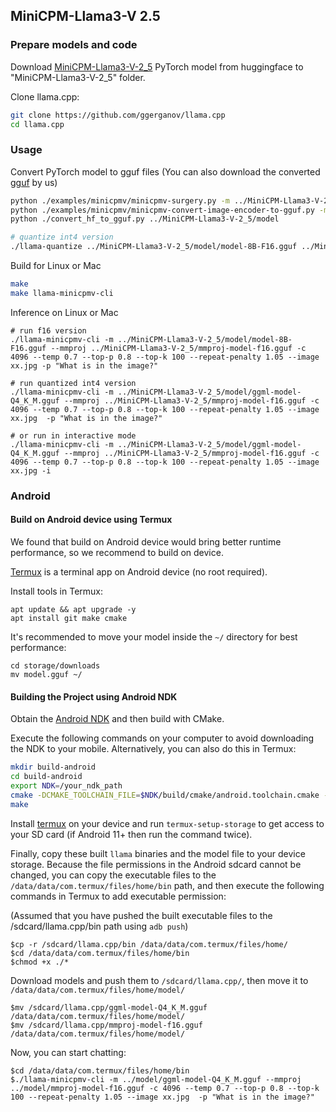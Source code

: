 ## MiniCPM-Llama3-V 2.5

### Prepare models and code

Download [MiniCPM-Llama3-V-2_5](https://huggingface.co/openbmb/MiniCPM-Llama3-V-2_5) PyTorch model from huggingface to "MiniCPM-Llama3-V-2_5" folder.

Clone llama.cpp:
```bash
git clone https://github.com/ggerganov/llama.cpp
cd llama.cpp
```

### Usage

Convert PyTorch model to gguf files (You can also download the converted [gguf](https://huggingface.co/openbmb/MiniCPM-Llama3-V-2_5-gguf) by us)

```bash
python ./examples/minicpmv/minicpmv-surgery.py -m ../MiniCPM-Llama3-V-2_5
python ./examples/minicpmv/minicpmv-convert-image-encoder-to-gguf.py -m ../MiniCPM-Llama3-V-2_5 --minicpmv-projector ../MiniCPM-Llama3-V-2_5/minicpmv.projector --output-dir ../MiniCPM-Llama3-V-2_5/ --image-mean 0.5 0.5 0.5 --image-std 0.5 0.5 0.5
python ./convert_hf_to_gguf.py ../MiniCPM-Llama3-V-2_5/model

# quantize int4 version
./llama-quantize ../MiniCPM-Llama3-V-2_5/model/model-8B-F16.gguf ../MiniCPM-Llama3-V-2_5/model/ggml-model-Q4_K_M.gguf Q4_K_M
```

Build for Linux or Mac

```bash
make
make llama-minicpmv-cli
```

Inference on Linux or Mac
```
# run f16 version
./llama-minicpmv-cli -m ../MiniCPM-Llama3-V-2_5/model/model-8B-F16.gguf --mmproj ../MiniCPM-Llama3-V-2_5/mmproj-model-f16.gguf -c 4096 --temp 0.7 --top-p 0.8 --top-k 100 --repeat-penalty 1.05 --image xx.jpg -p "What is in the image?"

# run quantized int4 version
./llama-minicpmv-cli -m ../MiniCPM-Llama3-V-2_5/model/ggml-model-Q4_K_M.gguf --mmproj ../MiniCPM-Llama3-V-2_5/mmproj-model-f16.gguf -c 4096 --temp 0.7 --top-p 0.8 --top-k 100 --repeat-penalty 1.05 --image xx.jpg  -p "What is in the image?"

# or run in interactive mode
./llama-minicpmv-cli -m ../MiniCPM-Llama3-V-2_5/model/ggml-model-Q4_K_M.gguf --mmproj ../MiniCPM-Llama3-V-2_5/mmproj-model-f16.gguf -c 4096 --temp 0.7 --top-p 0.8 --top-k 100 --repeat-penalty 1.05 --image xx.jpg -i
```

### Android

#### Build on Android device using Termux
We found that build on Android device would bring better runtime performance, so we recommend to build on device.

[Termux](https://github.com/termux/termux-app#installation) is a terminal app on Android device (no root required).

Install tools in Termux:
```
apt update && apt upgrade -y
apt install git make cmake
```

It's recommended to move your model inside the `~/` directory for best performance:
```
cd storage/downloads
mv model.gguf ~/
```

#### Building the Project using Android NDK
Obtain the [Android NDK](https://developer.android.com/ndk) and then build with CMake.

Execute the following commands on your computer to avoid downloading the NDK to your mobile. Alternatively, you can also do this in Termux:

```bash
mkdir build-android
cd build-android
export NDK=/your_ndk_path
cmake -DCMAKE_TOOLCHAIN_FILE=$NDK/build/cmake/android.toolchain.cmake -DANDROID_ABI=arm64-v8a -DANDROID_PLATFORM=android-23 -DCMAKE_C_FLAGS=-march=armv8.4a+dotprod ..
make
```

Install [termux](https://github.com/termux/termux-app#installation) on your device and run `termux-setup-storage` to get access to your SD card (if Android 11+ then run the command twice).

Finally, copy these built `llama` binaries and the model file to your device storage. Because the file permissions in the Android sdcard cannot be changed, you can copy the executable files to the `/data/data/com.termux/files/home/bin` path, and then execute the following commands in Termux to add executable permission:

(Assumed that you have pushed the built executable files to the /sdcard/llama.cpp/bin path using `adb push`)
```
$cp -r /sdcard/llama.cpp/bin /data/data/com.termux/files/home/
$cd /data/data/com.termux/files/home/bin
$chmod +x ./*
```

Download models and push them to `/sdcard/llama.cpp/`, then move it to `/data/data/com.termux/files/home/model/`

```
$mv /sdcard/llama.cpp/ggml-model-Q4_K_M.gguf /data/data/com.termux/files/home/model/
$mv /sdcard/llama.cpp/mmproj-model-f16.gguf /data/data/com.termux/files/home/model/
```

Now, you can start chatting:
```
$cd /data/data/com.termux/files/home/bin
$./llama-minicpmv-cli -m ../model/ggml-model-Q4_K_M.gguf --mmproj ../model/mmproj-model-f16.gguf -c 4096 --temp 0.7 --top-p 0.8 --top-k 100 --repeat-penalty 1.05 --image xx.jpg  -p "What is in the image?"
```

